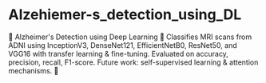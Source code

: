 # Alzehiemer-s_detection_using_DL
🧠 Alzheimer's Detection using Deep Learning 🏥  Classifies MRI scans from ADNI using InceptionV3, DenseNet121, EfficientNetB0, ResNet50, and VGG16 with transfer learning &amp; fine-tuning. Evaluated on accuracy, precision, recall, F1-score. Future work: self-supervised learning &amp; attention mechanisms. 🚀
